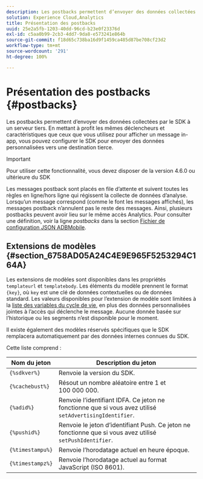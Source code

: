 ```yaml
---
description: Les postbacks permettent d’envoyer des données collectées par le SDK à un serveur tiers. En mettant à profit les mêmes déclencheurs et caractéristiques que ceux que vous utilisez pour afficher un message in-app, vous pouvez configurer le SDK pour envoyer des données personnalisées vers une destination tierce.
solution: Experience Cloud,Analytics
title: Présentation des postbacks
uuid: 25e2a5fb-1203-40dd-96cd-b23e0f23376d
exl-id: c5aa0b99-2cb3-4dd7-9da8-e573241e864b
source-git-commit: f18d65c738ba16d9f1459ca485d87be708cf23d2
workflow-type: tm+mt
source-wordcount: '291'
ht-degree: 100%

---
```


# Présentation des postbacks {#postbacks}

Les postbacks permettent d’envoyer des données collectées par le SDK à un serveur tiers. En mettant à profit les mêmes déclencheurs et caractéristiques que ceux que vous utilisez pour afficher un message in-app, vous pouvez configurer le SDK pour envoyer des données personnalisées vers une destination tierce.

>[!IMPORTANT]
>
>Pour utiliser cette fonctionnalité, vous devez disposer de la version 4.6.0 ou ultérieure du SDK

Les messages postback sont placés en file d’attente et suivent toutes les règles en ligne/hors ligne qui régissent la collecte de données d’analyse. Lorsqu’un message correspond (comme le font les messages affichés), les messages postback n’annulent pas le reste des messages. Ainsi, plusieurs postbacks peuvent avoir lieu sur le même accès Analytics. Pour consulter une définition, voir la ligne *postbacks* dans la section  [Fichier de configuration JSON ADBMobile](/help/ios/configuration/json-config/json-config.md).

## Extensions de modèles {#section_6758AD05A24C4E9E965F5253294C164A}

Les extensions de modèles sont disponibles dans les propriétés `templateurl` et `templatebody`. Les éléments du modèle prennent le format `{key}`, où `key` est une clé de données contextuelles ou de données standard. Les valeurs disponibles pour l’extension de modèle sont limitées à la [liste des variables du cycle de vie](/help/ios/metrics.md), en plus des données personnalisées jointes à l’accès qui déclenche le message. Aucune donnée basée sur l’historique ou les segments n’est disponible pour le moment.

Il existe également des modèles réservés spécifiques que le SDK remplacera automatiquement par des données internes connues du SDK.

Cette liste comprend :

| Nom du jeton | Description du jeton |
|--- |--- |
| `{%sdkver%}` | Renvoie la version du SDK. |
| `{%cachebust%}` | Résout un nombre aléatoire entre 1 et 100 000 000. |
| `{%adid%}` | Renvoie l’identifiant IDFA. Ce jeton ne fonctionne que si vous avez utilisé `setAdvertisingIdentifier`. |
| `{%pushid%}` | Renvoie le jeton d’identifiant Push. Ce jeton ne fonctionne que si vous avez utilisé `setPushIdentifier`. |
| `{%timestampu%}` | Renvoie l’horodatage actuel en heure époque. |
| `{%timestampz%}` | Renvoie l’horodatage actuel au format JavaScript (ISO 8601). |
